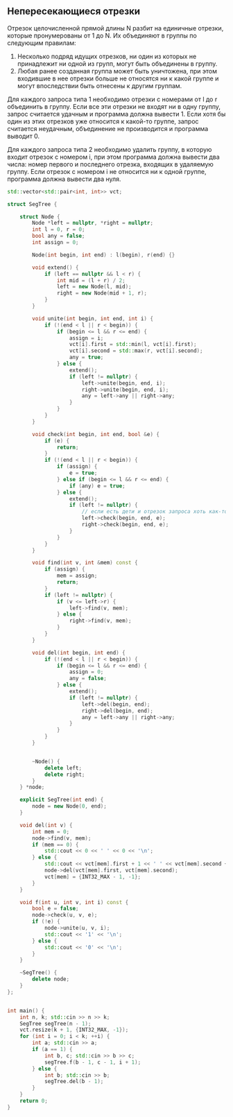 ## Непересекающиеся отрезки

Отрезок целочисленной прямой длины N разбит на единичные отрезки, которые пронумерованы от 1 до N.
Их объединяют в группы по следующим правилам: 

1. Несколько подряд идущих отрезков, ни один из которых не принадлежит ни одной из групп, могут быть объединены в группу. 
2. Любая ранее созданная группа может быть уничтожена, при этом входившие в нее отрезки больше не относятся ни к какой группе и могут впоследствии быть отнесены к другим группам. 


Для каждого запроса типа 1 необходимо отрезки с номерами от l до r объединить в группу. Если все эти отрезки не входят ни в одну группу, запрос считается удачным и программа должна вывести 1. Если хотя бы один из этих отрезков уже относится к какой-то группе, запрос считается неудачным, объединение не производится и программа выводит 0.


Для каждого запроса типа 2 необходимо удалить группу, в которую входит отрезок с номером i, при этом программа должна вывести два числа: номер первого и последнего отрезка, входящих в удаляемую группу. Если отрезок с номером i не относится ни к одной группе, программа должна вывести два нуля.



```cpp
std::vector<std::pair<int, int>> vct;

struct SegTree {

    struct Node {
        Node *left = nullptr, *right = nullptr;
        int l = 0, r = 0;
        bool any = false;
        int assign = 0;

        Node(int begin, int end) : l(begin), r(end) {}

        void extend() {
            if (left == nullptr && l < r) {
                int mid = (l + r) / 2;
                left = new Node(l, mid);
                right = new Node(mid + 1, r);
            }
        }

        void unite(int begin, int end, int i) {
            if (!(end < l || r < begin)) {
                if (begin <= l && r <= end) {
                    assign = i;
                    vct[i].first = std::min(l, vct[i].first);
                    vct[i].second = std::max(r, vct[i].second);
                    any = true;
                } else {
                    extend();
                    if (left != nullptr) {
                        left->unite(begin, end, i);
                        right->unite(begin, end, i);
                        any = left->any || right->any;
                    }
                }
            }
        }

        void check(int begin, int end, bool &e) {
            if (e) {
                return;
            }
            if (!(end < l || r < begin)) {
                if (assign) {
                    e = true;
                } else if (begin <= l && r <= end) {
                    if (any) e = true;
                } else {
                    extend();
                    if (left != nullptr) {
                        // если есть дети и отрезок запроса хоть как-то пересекается с нашим
                        left->check(begin, end, e);
                        right->check(begin, end, e);
                    }
                }
            }
        }

        void find(int v, int &mem) const {
            if (assign) {
                mem = assign;
                return;
            }
            if (left != nullptr) {
                if (v <= left->r) {
                    left->find(v, mem);
                } else {
                    right->find(v, mem);
                }
            }
        }

        void del(int begin, int end) {
            if (!(end < l || r < begin)) {
                if (begin <= l && r <= end) {
                    assign = 0;
                    any = false;
                } else {
                    extend();
                    if (left != nullptr) {
                        left->del(begin, end);
                        right->del(begin, end);
                        any = left->any || right->any;
                    }
                }
            }
        }


        ~Node() {
            delete left;
            delete right;
        }
    } *node;

    explicit SegTree(int end) {
        node = new Node(0, end);
    }

    void del(int v) {
        int mem = 0;
        node->find(v, mem);
        if (mem == 0) {
            std::cout << 0 << ' ' << 0 << '\n';
        } else {
            std::cout << vct[mem].first + 1 << ' ' << vct[mem].second + 1 << '\n';
            node->del(vct[mem].first, vct[mem].second);
            vct[mem] = {INT32_MAX - 1, -1};
        }
    }

    void f(int u, int v, int i) const {
        bool e = false;
        node->check(u, v, e);
        if (!e) {
            node->unite(u, v, i);
            std::cout << '1' << '\n';
        } else {
            std::cout << '0' << '\n';
        }
    }

    ~SegTree() {
        delete node;
    }
};


int main() {
    int n, k; std::cin >> n >> k;
    SegTree segTree(n - 1);
    vct.resize(k + 1, {INT32_MAX, -1});
    for (int i = 0; i < k; ++i) {
        int a; std::cin >> a;
        if (a == 1) {
            int b, c; std::cin >> b >> c;
            segTree.f(b - 1, c - 1, i + 1);
        } else {
            int b; std::cin >> b;
            segTree.del(b - 1);
        }
    }
    return 0;
}
```
